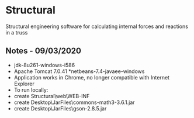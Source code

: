 # Structural
Structural engineering software for calculating internal forces and reactions in a truss

## Notes - 09/03/2020 
* jdk-8u261-windows-i586
* Apache Tomcat 7.0.41
*netbeans-7.4-javaee-windows
* Application works in Chrome, no longer compatible with Internet Explorer
* To run locally:
 * create Structural\web\WEB-INF
 * create Desktop\JarFiles\commons-math3-3.6.1.jar
 * create Desktop\JarFiles\gson-2.8.5.jar
